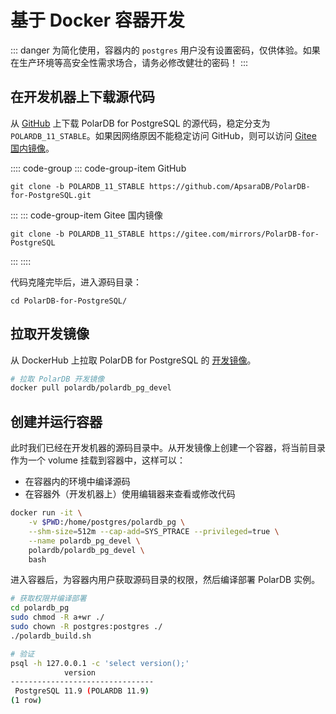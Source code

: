 # 基于 Docker 容器开发

::: danger
为简化使用，容器内的 `postgres` 用户没有设置密码，仅供体验。如果在生产环境等高安全性需求场合，请务必修改健壮的密码！
:::

## 在开发机器上下载源代码

从 [GitHub](https://github.com/ApsaraDB/PolarDB-for-PostgreSQL) 上下载 PolarDB for PostgreSQL 的源代码，稳定分支为 `POLARDB_11_STABLE`。如果因网络原因不能稳定访问 GitHub，则可以访问 [Gitee 国内镜像](https://gitee.com/mirrors/PolarDB-for-PostgreSQL)。

:::: code-group
::: code-group-item GitHub

```bash:no-line-numbers
git clone -b POLARDB_11_STABLE https://github.com/ApsaraDB/PolarDB-for-PostgreSQL.git
```

:::
::: code-group-item Gitee 国内镜像

```bash:no-line-numbers
git clone -b POLARDB_11_STABLE https://gitee.com/mirrors/PolarDB-for-PostgreSQL
```

:::
::::

代码克隆完毕后，进入源码目录：

```bash:no-line-numbers
cd PolarDB-for-PostgreSQL/
```

## 拉取开发镜像

从 DockerHub 上拉取 PolarDB for PostgreSQL 的 [开发镜像](https://hub.docker.com/r/polardb/polardb_pg_devel/tags)。

```bash
# 拉取 PolarDB 开发镜像
docker pull polardb/polardb_pg_devel
```

## 创建并运行容器

此时我们已经在开发机器的源码目录中。从开发镜像上创建一个容器，将当前目录作为一个 volume 挂载到容器中，这样可以：

- 在容器内的环境中编译源码
- 在容器外（开发机器上）使用编辑器来查看或修改代码

```bash
docker run -it \
    -v $PWD:/home/postgres/polardb_pg \
    --shm-size=512m --cap-add=SYS_PTRACE --privileged=true \
    --name polardb_pg_devel \
    polardb/polardb_pg_devel \
    bash
```

进入容器后，为容器内用户获取源码目录的权限，然后编译部署 PolarDB 实例。

```bash
# 获取权限并编译部署
cd polardb_pg
sudo chmod -R a+wr ./
sudo chown -R postgres:postgres ./
./polardb_build.sh

# 验证
psql -h 127.0.0.1 -c 'select version();'
            version
--------------------------------
 PostgreSQL 11.9 (POLARDB 11.9)
(1 row)
```
